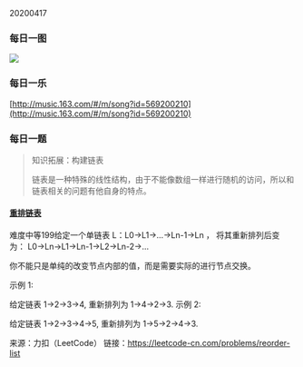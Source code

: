 20200417





### 每日一图



![](https://mmbiz.qpic.cn/mmbiz_jpg/jqbly7Ho7ME5kFJfEyDJRJzQ7eGxndJK9UORIWibpvTnKPyBLKvPqZzsjgsESooNKIG4DjnlMGTF7IWhvm1e9Lw/640?wx_fmt=jpeg&tp=webp&wxfrom=5&wx_lazy=1&wx_co=1)



### 每日一乐



[http://music.163.com/#/m/song?id=569200210](http://music.163.com/#/m/song?id=569200210)



### 每日一题

> 知识拓展：构建链表
>
> 链表是一种特殊的线性结构，由于不能像数组一样进行随机的访问，所以和链表相关的问题有他自身的特点。

#### [重排链表](https://leetcode-cn.com/problems/reorder-list/)

难度中等199给定一个单链表 L：L0→L1→…→Ln-1→Ln ，
将其重新排列后变为： L0→Ln→L1→Ln-1→L2→Ln-2→…

你不能只是单纯的改变节点内部的值，而是需要实际的进行节点交换。

示例 1:

给定链表 1->2->3->4, 重新排列为 1->4->2->3.
示例 2:

给定链表 1->2->3->4->5, 重新排列为 1->5->2->4->3.

来源：力扣（LeetCode）
链接：https://leetcode-cn.com/problems/reorder-list
